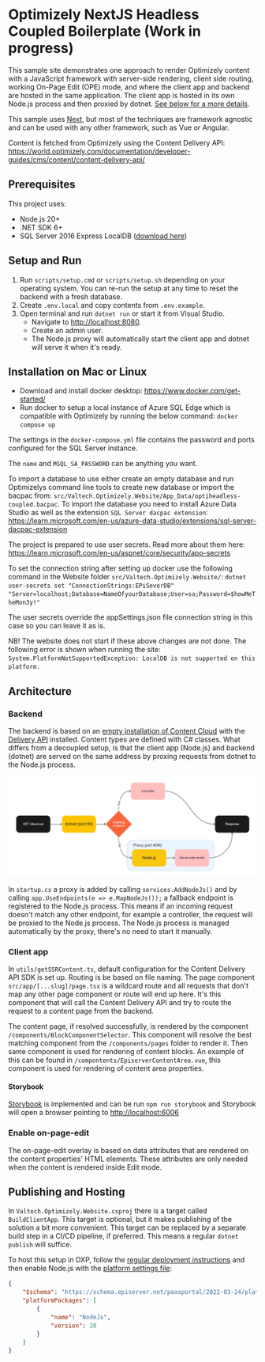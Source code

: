 # Optimizely NextJS Headless Coupled Boilerplate (Work in progress)

This sample site demonstrates one approach to render Optimizely content with a JavaScript framework with server-side rendering, client side routing, working On-Page Edit (OPE) mode, and where the client app and backend are hosted in the same application. The client app is hosted in its own Node.js process and then proxied by dotnet. [See below for a more details](#architecture).

This sample uses [Next](https://nextjs.org/), but most of the techniques are framework agnostic and can be used with any other framework, such as Vue or Angular.

Content is fetched from Optimizely using the Content Delivery API: <https://world.optimizely.com/documentation/developer-guides/cms/content/content-delivery-api/>

## Prerequisites

This project uses:

-   Node.js 20+
-   .NET SDK 6+
-   SQL Server 2016 Express LocalDB ([download here](https://www.microsoft.com/en-us/sql-server/sql-server-downloads))

## Setup and Run

1. Run `scripts/setup.cmd` or `scripts/setup.sh` depending on your operating system. You can re-run the setup at any time to reset the backend with a fresh database.
2. Create `.env.local` and copy contents from `.env.example`.
3. Open terminal and run `dotnet run` or start it from Visual Studio.
    - Navigate to <http://localhost:8080>.
    - Create an admin user.
    - The Node.js proxy will automatically start the client app and dotnet will serve it when it's ready.

## Installation on Mac or Linux

- Download and install docker desktop: https://www.docker.com/get-started/
- Run docker to setup a local instance of Azure SQL Edge which is compatible with Optimizely by running the below command:
`docker compose up`

The settings in the `docker-compose.yml` file contains the password and ports configured for the SQL Server instance.

The `name` and `MSQL_SA_PASSWORD` can be anything you want.

To import a database to use either create an empty database and run Optimizelys command line tools to create new database or import the bacpac from:
`src/Valtech.Optimizely.Website/App_Data/optiheadless-coupled.bacpac`. To import the database you need to install Azure Data Studio as well as the extension `SQL Server dacpac extension`: https://learn.microsoft.com/en-us/azure-data-studio/extensions/sql-server-dacpac-extension

The project is prepared to use user secrets. Read more about them here:
https://learn.microsoft.com/en-us/aspnet/core/security/app-secrets

To set the connection string after setting up docker use the following command in the Website folder `src/Valtech.Optimizely.Website/`:
`dotnet user-secrets set "ConnectionStrings:EPiSeverDB" "Server=localhost;Database=NameOfyourDatabase;User=sa;Password=$howMeTheMon3y!"`

The user secrets override the appSettings.json file connection string in this case so you can leave it as is.

NB! The website does not start if these above changes are not done. The following error is shown when running the site: `System.PlatformNotSupportedException: LocalDB is not supported on this platform.`

## Architecture

### Backend

The backend is based on an [empty installation of Content Cloud](https://docs.developers.optimizely.com/content-cloud/v12.0.0-content-cloud/docs/installing-optimizely-net-5) with the [Delivery API](https://docs.developers.optimizely.com/content-cloud/v1.5.0-content-delivery-api/docs/quick-start) installed. Content types are defined with C# classes. What differs from a decoupled setup, is that the client app (Node.js) and backend (dotnet) are served on the same address by proxing requests from dotnet to the Node.js process.

![Architecture diagram](diagram.jpg)

In `startup.cs` a proxy is added by calling `services.AddNodeJs()` and by calling `app.UseEndpoints(e => e.MapNodeJs());` a fallback endpoint is registered to the Node.js process. This means if an incoming request doesn't match any other endpoint, for example a controller, the request will be proxied to the Node.js process. The Node.js process is managed automatically by the proxy, there's no need to start it manually.

### Client app

In `utils/getSSRContent.ts`, default configuration for the Content Delivery API SDK is set up. Routing is be based on file naming. The page component `src/app/[...slug]/page.tsx` is a wildcard route and all requests that don't map any other page component or route will end up here. It's this component that will call the Content Delivery API and try to route the request to a content page from the backend.

The content page, if resolved successfully, is rendered by the component `/components/BlockComponentSelector`. This component will resolve the best matching component from the `/components/pages` folder to render it. Then same component is used for rendering of content blocks. An example of this can be found in `/compontents/EpiserverContentArea.vue`, this component is used for rendering of content area properties.

#### Storybook

[Storybook](https://storybook.js.org/) is implemented and can be run `npm run storybook` and Storybook will open a browser pointing to <http://localhost:6006>

### Enable on-page-edit

The on-page-edit overlay is based on data attributes that are rendered on the content properties' HTML elements. These attributes are only needed when the content is rendered inside Edit mode.

## Publishing and Hosting

In `Valtech.Optimizely.Website.csproj` there is a target called `BuildClientApp`. This target is optional, but it makes publishing of the solution a bit more convenient. This target can be replaced by a separate build step in a CI/CD pipeline, if preferred. This means a regular `dotnet publish` will suffice.

To host this setup in DXP, follow the [regular deployment instructions](https://docs.developers.optimizely.com/digital-experience-platform/v1.2.0-dxp-cloud-services/docs/deploy-using-code-packages) and then enable Node.js with the [platform settings file](https://docs.developers.optimizely.com/digital-experience-platform/v1.2.0-dxp-cloud-services/docs/code-package-format#platform-settings-file):

```json
{
    "$schema": "https://schema.episerver.net/paasportal/2022-03-24/platformschema.json",
    "platformPackages": [
        {
            "name": "NodeJs",
            "version": 20
        }
    ]
}
```
